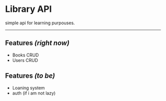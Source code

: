 # Library API

simple api for learning purpouses.

--- 

## Features _(right now)_
- Books CRUD
- Users CRUD

## Features _(to be)_
- Loaning system
- auth (if i am not lazy)

